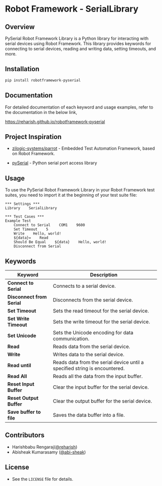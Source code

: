 # Robot Framework - SerialLibrary

## Overview

PySerial Robot Framework Library is a Python library for interacting with serial devices using Robot Framework. This library provides keywords for connecting to serial devices, reading and writing data, setting timeouts, and more.

## Installation

```bash
pip install robotframework-pyserial
```

## Documentation

For detailed documentation of each keyword and usage examples, refer to the documentation in the below link,

https://reharish.github.io/robotframework-pyserial

## Project Inspiration

- [zilogic-systems/parrot](https://github.com/zilogic-systems/parrot) - Embedded Test Automation Framework, based on Robot Framework.

- [pySerial](https://github.com/pyserial/pyserial) - Python serial port access library

## Usage

To use the PySerial Robot Framework Library in your Robot Framework test suites, you need to import it at the beginning of your test suite file:

```robot
*** Settings ***
Library    SerialLibrary

*** Test Cases ***
Example Test
    Connect to Serial    COM1    9600
    Set Timeout    5
    Write    Hello, world!
    ${data}=    Read
    Should Be Equal    ${data}    Hello, world!
    Disconnect from Serial
```

## Keywords

| Keyword                  | Description                                    |
|--------------------------|------------------------------------------------|
| **Connect to Serial**    | Connects to a serial device.                   |
| **Disconnect from Serial** | Disconnects from the serial device.           |
| **Set Timeout**          | Sets the read timeout for the serial device.   |
| **Set Write Timeout**    | Sets the write timeout for the serial device.  |
| **Set Unicode**          | Sets the Unicode encoding for data communication. |
| **Read**                 | Reads data from the serial device.             |
| **Write**                | Writes data to the serial device.              |
| **Read until**           | Reads data from the serial device until a specified string is encountered. |
| **Read All**             | Reads all the data from the input buffer.      |
| **Reset Input Buffer**   | Clear the input buffer for the serial device.  |
| **Reset Output Buffer**  | Clear the output buffer for the serial device. |
| **Save buffer to file**  | Saves the data buffer into a file.             |


## Contributors

- Harishbabu Rengaraj([@reharish](https://github.com/reharish))
- Abisheak Kumarasamy ([@abi-sheak](https://github.com/abi-sheak))


## License

- See the `LICENSE` file for details.
